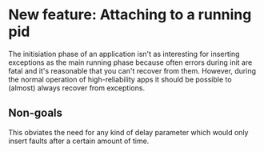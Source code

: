 # New feature: Attaching to a running pid
The initisiation phase of an application isn't as interesting for inserting exceptions as the main
running phase because often errors during init are fatal and it's reasonable that you can't recover
from them. However, during the normal operation of high-reliability apps it should be possible to
(almost) always recover from exceptions.

## Non-goals
This obviates the need for any kind of delay parameter which would only insert faults after a
certain amount of time.

